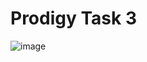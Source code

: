 # Prodigy Task 3

![image](https://github.com/user-attachments/assets/42b25be8-7173-4bdc-ad5c-4b2fc662d8ee)
